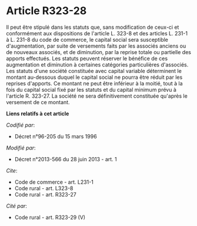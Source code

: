 # Article R323-28

Il peut être stipulé dans les statuts que, sans modification de ceux-ci et conformément aux dispositions de l'article L.
323-8 et des articles L. 231-1 à L. 231-8 du code de commerce, le capital social sera susceptible d'augmentation, par suite
de versements faits par les associés anciens ou de nouveaux associés, et de diminution, par la reprise totale ou partielle
des apports effectués. Les statuts peuvent réserver le bénéfice de ces augmentation et diminution à certaines catégories
particulières d'associés. Les statuts d'une société constituée avec capital variable déterminent le montant au-dessous duquel
le capital social ne pourra être réduit par les reprises d'apports. Ce montant ne peut être inférieur à la moitié, tout à la
fois du capital social fixé par les statuts et du capital minimum prévu à l'article R. 323-27. La société ne sera
définitivement constituée qu'après le versement de ce montant.

**Liens relatifs à cet article**

_Codifié par_:

  - Décret n°96-205 du 15 mars 1996

_Modifié par_:

  - Décret n°2013-566 du 28 juin 2013 - art. 1

_Cite_:

  - Code de commerce - art. L231-1
  - Code rural - art. L323-8
  - Code rural - art. R323-27

_Cité par_:

  - Code rural - art. R323-29 (V)
